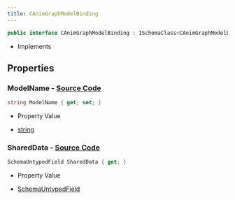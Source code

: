 ```yaml
---
title: CAnimGraphModelBinding
---
```


```csharp
public interface CAnimGraphModelBinding : ISchemaClass<CAnimGraphModelBinding>, ISchemaField, ISchemaClass, INativeHandle
```

- Implements

## Properties

### **ModelName** - [Source Code](https://github.com/swiftly-solution/swiftlys2/blob/main/managed/src/SwiftlyS2.Generated/Schemas/Interfaces/CAnimGraphModelBinding.cs#L16)

```csharp
string ModelName { get; set; }
```

- Property Value

- [string](https://learn.microsoft.com/dotnet/api/system.string)

### **SharedData** - [Source Code](https://github.com/swiftly-solution/swiftlys2/blob/main/managed/src/SwiftlyS2.Generated/Schemas/Interfaces/CAnimGraphModelBinding.cs#L19)

```csharp
SchemaUntypedField SharedData { get; }
```

- Property Value

- [SchemaUntypedField](/docs/api/shared/schemas/schemauntypedfield)

